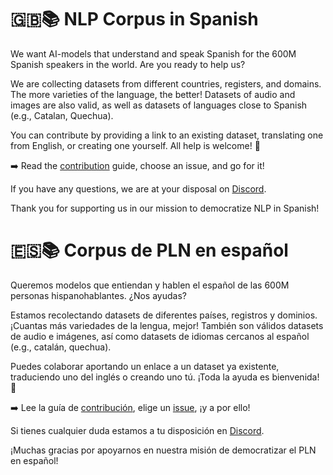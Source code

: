 # 🇬🇧📚 NLP Corpus in Spanish

We want AI-models that understand and speak Spanish for the 600M Spanish speakers in the world. Are you ready to help us? 

We are collecting datasets from different countries, registers, and domains. The more varieties of the language, the better! Datasets of audio and images are also valid, as well as datasets of languages close to Spanish (e.g., Catalan, Quechua).

You can contribute by providing a link to an existing dataset, translating one from English, or creating one yourself. All help is welcome! 🚀

➡️ Read the [contribution](CONTRIBUTING.md) guide, choose an issue, and go for it!

If you have any questions, we are at your disposal on [Discord](https://discord.com/invite/my8w7JUxZR).

Thank you for supporting us in our mission to democratize NLP in Spanish!

# 🇪🇸📚 Corpus de PLN en español

Queremos modelos que entiendan y hablen el español de las 600M personas hispanohablantes. ¿Nos ayudas?

Estamos recolectando datasets de diferentes países, registros y dominios. ¡Cuantas más variedades de la lengua, mejor! También son válidos datasets de audio e imágenes, así como datasets de idiomas cercanos al español (e.g., catalán, quechua).

Puedes colaborar aportando un enlace a un dataset ya existente, traduciendo uno del inglés o creando uno tú. ¡Toda la ayuda es bienvenida! 🚀

➡️ Lee la guía de [contribución](./CONTRIBUIR.md), elige un [issue](https://github.com/somosnlp/corpus-es/issues), ¡y a por ello!

Si tienes cualquier duda estamos a tu disposición en [Discord](https://discord.com/invite/my8w7JUxZR).

¡Muchas gracias por apoyarnos en nuestra misión de democratizar el PLN en español!
